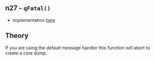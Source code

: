 ## n27 - `qFatal()`

- implementation [here](./main.cpp)

## Theory

If you are using the default message handler this function will abort to create a core dump.